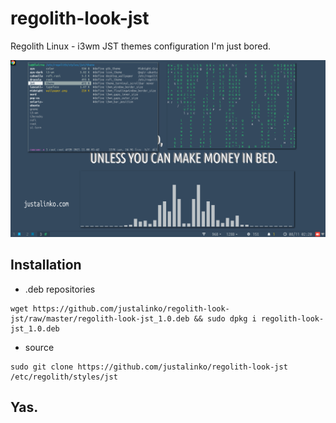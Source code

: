 # regolith-look-jst
Regolith Linux - i3wm JST themes configuration
I'm just bored.

<img src="https://raw.githubusercontent.com/justalinko/regolith-look-jst/master/screenshot.png">


## Installation

- .deb repositories
``` 
wget https://github.com/justalinko/regolith-look-jst/raw/master/regolith-look-jst_1.0.deb && sudo dpkg i regolith-look-jst_1.0.deb 
```

- source

```
sudo git clone https://github.com/justalinko/regolith-look-jst /etc/regolith/styles/jst

```


## Yas.
